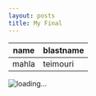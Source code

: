```yaml
---
layout: posts
title: My Final
---
```


|name      |blastname            |
|-----------|--------------------------------|
|      mahla     |      teimouri |


![loading... ](/assets/images/Screenshot(82))


